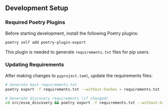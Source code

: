 ## Development Setup

### Required Poetry Plugins

Before starting development, install the following Poetry plugins:

```bash
poetry self add poetry-plugin-export
```

This plugin is needed to generate `requirements.txt` files for pip users.

### Updating Requirements

After making changes to `pyproject.toml`, update the requirements files:

```bash
# Generate main requirements.txt
poetry export -f requirements.txt --without-hashes > requirements.txt

# Generate discovery requirements (if changed)
cd src/evse_discovery && poetry export -f requirements.txt --without-hashes > requirements.txt
```